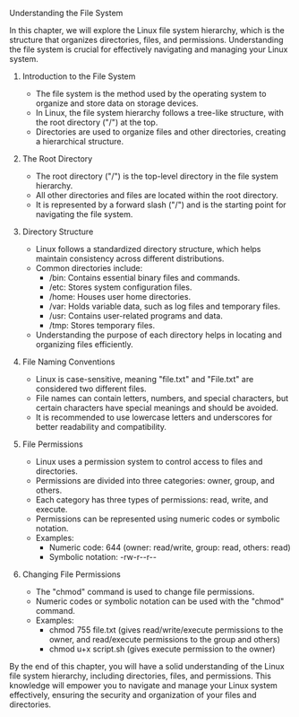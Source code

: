 Understanding the File System

In this chapter, we will explore the Linux file system hierarchy, which is the structure that organizes directories, files, and permissions. Understanding the file system is crucial for effectively navigating and managing your Linux system.

1. Introduction to the File System
   - The file system is the method used by the operating system to organize and store data on storage devices.
   - In Linux, the file system hierarchy follows a tree-like structure, with the root directory ("/") at the top.
   - Directories are used to organize files and other directories, creating a hierarchical structure.

2. The Root Directory
   - The root directory ("/") is the top-level directory in the file system hierarchy.
   - All other directories and files are located within the root directory.
   - It is represented by a forward slash ("/") and is the starting point for navigating the file system.

3. Directory Structure
   - Linux follows a standardized directory structure, which helps maintain consistency across different distributions.
   - Common directories include:
     - /bin: Contains essential binary files and commands.
     - /etc: Stores system configuration files.
     - /home: Houses user home directories.
     - /var: Holds variable data, such as log files and temporary files.
     - /usr: Contains user-related programs and data.
     - /tmp: Stores temporary files.
   - Understanding the purpose of each directory helps in locating and organizing files efficiently.

4. File Naming Conventions
   - Linux is case-sensitive, meaning "file.txt" and "File.txt" are considered two different files.
   - File names can contain letters, numbers, and special characters, but certain characters have special meanings and should be avoided.
   - It is recommended to use lowercase letters and underscores for better readability and compatibility.

5. File Permissions
   - Linux uses a permission system to control access to files and directories.
   - Permissions are divided into three categories: owner, group, and others.
   - Each category has three types of permissions: read, write, and execute.
   - Permissions can be represented using numeric codes or symbolic notation.
   - Examples:
     - Numeric code: 644 (owner: read/write, group: read, others: read)
     - Symbolic notation: -rw-r--r--

6. Changing File Permissions
   - The "chmod" command is used to change file permissions.
   - Numeric codes or symbolic notation can be used with the "chmod" command.
   - Examples:
     - chmod 755 file.txt (gives read/write/execute permissions to the owner, and read/execute permissions to the group and others)
     - chmod u+x script.sh (gives execute permission to the owner)

By the end of this chapter, you will have a solid understanding of the Linux file system hierarchy, including directories, files, and permissions. This knowledge will empower you to navigate and manage your Linux system effectively, ensuring the security and organization of your files and directories.